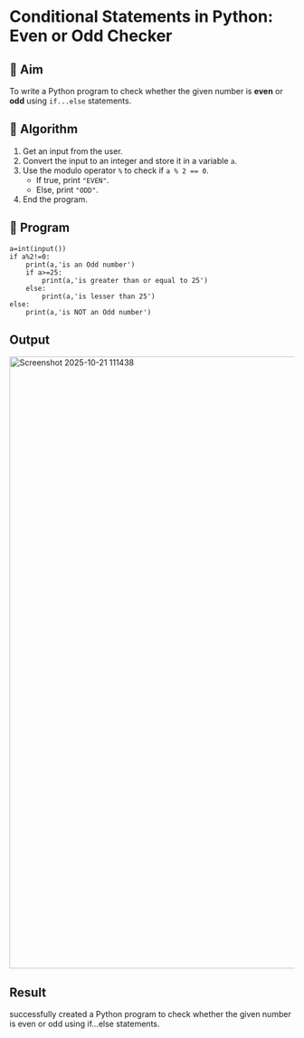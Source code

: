 # Conditional Statements in Python: Even or Odd Checker

## 🎯 Aim
To write a Python program to check whether the given number is **even** or **odd** using `if...else` statements.

## 🧠 Algorithm
1. Get an input from the user.
2. Convert the input to an integer and store it in a variable `a`.
3. Use the modulo operator `%` to check if `a % 2 == 0`.
   - If true, print `"EVEN"`.
   - Else, print `"ODD"`.
4. End the program.

## 🧾 Program
```
a=int(input())
if a%2!=0:
    print(a,'is an Odd number')
    if a>=25:
        print(a,'is greater than or equal to 25')
    else:
        print(a,'is lesser than 25')
else:
    print(a,'is NOT an Odd number')
```
## Output
<img width="1920" height="1080" alt="Screenshot 2025-10-21 111438" src="https://github.com/user-attachments/assets/87b7ece6-6e3f-4dd1-a29d-2732e215120a" />

## Result
successfully created  a Python program to check whether the given number is even or odd using if...else statements.

